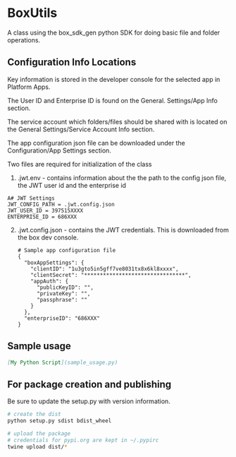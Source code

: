 # BoxUtils

A class using the box_sdk_gen python SDK for doing basic file and folder operations.

## Configuration Info Locations



Key information is stored in the developer console for the selected app in Platform Apps.

The User ID and Enterprise ID is found on the General. Settings/App Info section.

The service account which folders/files should be shared with is located on the General Settings/Service Account Info section.

The app configuration json file can be downloaded under the Configuration/App Settings section.

Two files are required for initialization of the class

1. .jwt.env - contains information about the the path to the config json file, the JWT user id and the enterprise id

```
A# JWT Settings
JWT_CONFIG_PATH = .jwt.config.json
JWT_USER_ID = 397515XXXX
ENTERPRISE_ID = 686XXX
```

2. .jwt.config.json - contains the JWT credentials. This is downloaded from the box dev console.
   ```
   # Sample app configuration file
   {
     "boxAppSettings": {
       "clientID": "1u3gto5in5gff7ve8031tx8x6kl8xxxx",
       "clientSecret": "********************************",
       "appAuth": {
         "publicKeyID": "",
         "privateKey": "",
         "passphrase": ""
       }
     },
     "enterpriseID": "686XXX"
   }
   ```

## Sample usage

```markdown
[My Python Script](sample_usage.py)
```
## For package creation and publishing

Be sure to update the setup.py with version information.

```bash
# create the dist
python setup.py sdist bdist_wheel

# upload the package
# credentials for pypi.org are kept in ~/.pypirc
twine upload dist/*

```
